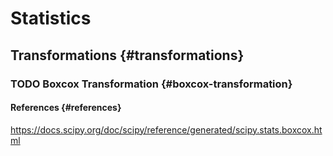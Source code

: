 # Statistics


## Transformations {#transformations}


### <span class="org-todo todo TODO">TODO</span> Boxcox Transformation {#boxcox-transformation}


#### References {#references}

<https://docs.scipy.org/doc/scipy/reference/generated/scipy.stats.boxcox.html>
